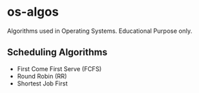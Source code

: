 # os-algos
Algorithms used in Operating Systems. Educational Purpose only.

## Scheduling Algorithms
* First Come First Serve (FCFS)
* Round Robin (RR)
* Shortest Job First
